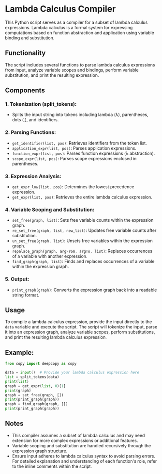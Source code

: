 # Lambda Calculus Compiler

This Python script serves as a compiler for a subset of lambda calculus expressions. Lambda calculus is a formal system
for expressing computations based on function abstraction and application using variable binding and substitution.

## Functionality

The script includes several functions to parse lambda calculus expressions from input, analyze variable scopes and
bindings, perform variable substitution, and print the resulting expression.

## Components

### 1. Tokenization (split_tokens):

* Splits the input string into tokens including lambda (λ), parentheses, dots (.), and identifiers.

### 2. Parsing Functions:

* `get_identifier(list, pos)`: Retrieves identifiers from the token list.
* `application_expr(list, pos)`: Parses application expressions.
* `function_expr(list, pos)`: Parses function expressions (λ abstraction).
* `scope_expr(list, pos)`: Parses scope expressions enclosed in parentheses.

### 3. Expression Analysis:

* `get_expr_low(list, pos)`: Determines the lowest precedence expression.
* `get_expr(list, pos)`: Retrieves the entire lambda calculus expression.

### 4. Variable Scoping and Substitution:

* `set_free(graph, list)`: Sets free variable counts within the expression graph.
* `re_set_free(graph, list, new_list)`: Updates free variable counts after substitution.
* `un_set_free(graph, list)`: Unsets free variables within the expression graph.
* `repalace_graph(graph, argFrom, argTo, list)`: Replaces occurrences of a variable with another expression.
* `find_graph(graph, list)`: Finds and replaces occurrences of a variable within the expression graph.

### 5. Output:

* `print_graph(graph)`: Converts the expression graph back into a readable string format.

## Usage

To compile a lambda calculus expression, provide the input directly to the `data` variable and execute the script. The
script will tokenize the input, parse it into an expression graph, analyze variable scopes, perform substitutions, and
print the resulting lambda calculus expression.

## Example:

```python
from copy import deepcopy as copy

data = input()  # Provide your lambda calculus expression here
list = split_tokens(data)
print(list)
graph = get_expr(list, 0)[1]
print(graph)
graph = set_free(graph, [])
print(print_graph(graph))
graph = find_graph(graph, [])
print(print_graph(graph))
```

## Notes

* This compiler assumes a subset of lambda calculus and may need extension for more complex expressions or additional
  features.
* Variable scoping and substitution are handled recursively through the expression graph structure.
* Ensure input adheres to lambda calculus syntax to avoid parsing errors.
  For detailed explanation and understanding of each function's role, refer to the inline comments within the script.